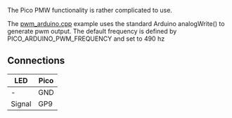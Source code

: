 
The Pico PMW functionality is rather complicated to use. 

The [pwm_arduino.cpp](pwm_arduino.cpp) example uses the standard Arduino analogWrite() to generate pwm output.
The default frequency is defined by PICO_ARDUINO_PWM_FREQUENCY and set to 490 hz

## Connections 

| LED      | Pico              
|----------|-----------
|  -       | GND 
|  Signal  | GP9



